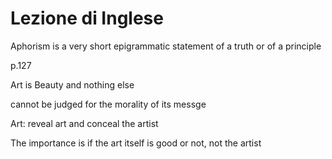 # Lezione di Inglese


Aphorism is a very short epigrammatic statement of a truth or of a principle

p.127

Art is Beauty and nothing else

cannot be judged for the morality of its messge

Art: reveal art and conceal the artist

The importance is if the art itself is good or not, not the artist
<!--stackedit_data:
eyJoaXN0b3J5IjpbLTE1MzUxMjQ4MjgsLTY3MTIxNjI5OV19
-->
